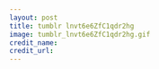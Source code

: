 ```yaml
---
layout: post
title: tumblr lnvt6e6ZfC1qdr2hg
image: tumblr_lnvt6e6ZfC1qdr2hg.gif
credit_name: 
credit_url:
---
```


